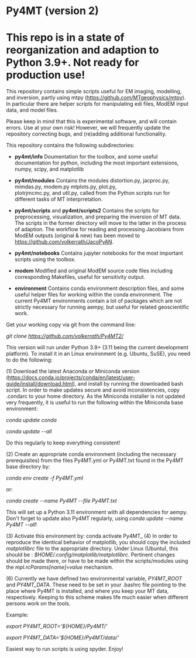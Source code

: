 # Py4MT (version 2)

# This repo is in a state of reorganization and adaption to Python 3.9+. Not ready for production use!

This repository contains simple scripts useful for EM imaging, modelling, and inversion, partly using mtpy (https://github.com/MTgeophysics/mtpy). In particular there are helper scripts for manipulating edi files, ModEM input data, and model files.

Please keep in mind that this is experimental software, and will contain errors. Use at your own risk! However, we will frequently update the repository correcting bugs, and (re)adding additional functionality.                 
 
This repository contains the following subdirectories:


 -	**py4mt/info**
 	Doumentation for the toolbox, and some useful documentation for python, 
 	including the most important extensions, numpy, scipy, and matplotlib 
 	
 -	**py4mt/modules**
 	Contains the modules distortion.py, jacproc.py, mimdas.py, modem.py  mtplots.py,  plot.py,  
	plotrjmcmc.py, and util.py, called from the Python scripts run for different tasks of MT
	interprretation.
 	
 - 	**py4mt/scripts** and **py4mt/scripts2**
 	Contains the scripts  for preprocessing, visualization, and preparing the inversion of 
 	MT data.  The scripts in the former directory will move to the latter in the process of adaption.
	The workflow for reading and processing Jacobians from ModEM outputs (original & new)
	has been moved to https://github.com/volkerrath/JacoPyAN.     	 
 
- 	**py4mt/notebooks**
 	Contains jupyter notebooks for the most important scripts using the toolbox. 
	  	
- 	**modem**
	Modified and original ModEM source code files including corresponding Makefiles, useful for 
	sensitivity output.  
	
- 	**environment**
	Contains conda environment description files, and some useful helper files for working 
	within the conda environment. The current Py4MT environments contain a lot of packages
	which are not strictly necessary for running aempy, but useful for related geoscientific work.
	


Get your working copy via git from the command line:

_git clone https://github.com/volkerrath/Py4MT2/_

This version will run under Python 3.9+ (3.11 being the current development platform). To install it in an Linux environment (e.g. Ubuntu, SuSE), you need to do the following:

(1) Download the latest Anaconda or Miniconda version  (https://docs.conda.io/projects/conda/en/latest/user-guide/install/download.html), and install by running the downloaded bash script.  In order to make updates secure and avoid inconsistencies, copy .condarc to your home directory. As the Miniconda installer is not updated very frequently, it is useful to run the following within the Miniconda base environment:

_conda update conda_

_conda update --all_

Do this regularly to keep everything consistent!

(2) Create an appropriate conda environment (including the necessary prerequisites) from the files Py4MT.yml or Py4MT.txt found in the Py4MT base directory by:

_conda env create -f Py4MT.yml_

or:

_conda create --name Py4MT --file Py4MT.txt_

This will set up a Python 3.11 environment with all dependencies for aempy. Don't forget to update also Py4MT regularly, using _conda update --name Py4MT --all_! 


(3) Activate this environment by:
conda activate Py4MT_
(4) In order to reproduce the identical behavior of matplotlib, you should copy the included  _matplotlibrc_ file to the appropriate directory. Under Linux (Ubuntu), this should be : _$HOME/.config/matplotlib/matplotlibrc_. Pertinent changes should be made there, or have to be made within the scripts/modules using the _mpl.rcParams[name]=value_ mechanism. 

(6) Currently we have defined two environmental variable, _PY4MT_ROOT_ and _PY4MT_DATA_. These need to be set in your .bashrc file pointing to the place where Py4MT is installed, and where you keep your MT data, respectively. Keeping to this scheme makes life much easier when different persons work on the tools.

Example: 

_export PY4MT_ROOT='${HOME}/Py4MT/'_
	
_export PY4MT_DATA='${HOME}/Py4MT/data/'_


Easiest way to run scripts is using spyder. Enjoy!




